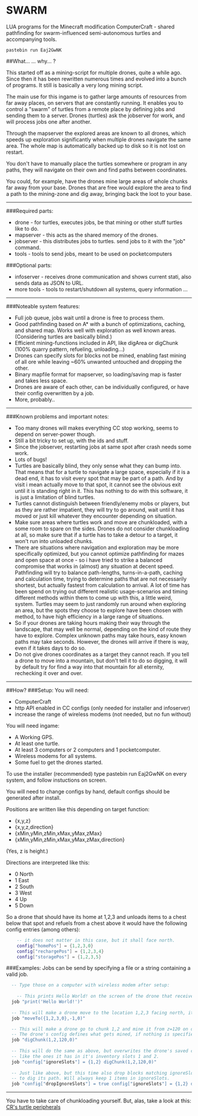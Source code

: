 SWARM
=====

LUA programs for the Minecraft modification ComputerCraft - shared pathfinding for swarm-influenced semi-autonomous turtles and accompanying tools.

    pastebin run Eaj2GwNK

##What... ... why... ?

This started off as a mining-script for multiple drones, quite a while ago. Since then it has
been rewritten numerous times and evolved into a bunch of programs. It still is basically a 
very long mining script.

The main use for this ingame is to gather large amounts of resources from far away places,
on servers that are constantly running. 
It enables you to control a "swarm" of turtles from a remote place by defining jobs and 
sending them to a server. Drones (turtles) ask the jobserver for work, and will process
jobs one after another. 

Through the mapserver the explored areas are known to all drones, which speeds up exploration
significantly when multiple drones navigate the same area.
The whole map is automatically backed up to disk so it is not lost on restart. 

You don't have to manually place the turtles somewhere or program in any paths, they will 
navigate on their own and find paths between coordinates. 

You could, for example, have the drones mine large areas of whole chunks far away from your base. 
Drones that are free would explore the area to find a path to the mining-zone and dig away, 
bringing back the loot to your base. 


---

###Required parts:
<ul>
<li>drone - for turtles, executes jobs, be that mining or other stuff turtles like to do.</li>
<li>mapserver - this acts as the shared memory of the drones.</li>
<li>jobserver - this distributes jobs to turtles. send jobs to it with the "job" command.</li>
<li>tools - tools to send jobs, meant to be used on pocketcomputers</li>
</ul>

###Optional parts:
<ul>
<li>infoserver - receives drone communication and shows current stati, also sends data as JSON to URL.</li>
<li>more tools - tools to restart/shutdown all systems, query information ...</li>
</ul>

---

###Noteable system features:
<ul >
<li>Full job queue, jobs wait until a drone is free to process them.</li>
<li>Good pathfinding based on A* with a bunch of optimizations, caching, and shared map. Works well with exploration as well known areas. (Considering turtles are basically blind.)</li>
<li>Efficient mining-functions included in API, like digArea or digChunk (100% quarry pattern, refueling, unloading...)</li>
<li>Drones can specify slots for blocks not be mined, enabling fast mining of all ore while leaving ~60% unwanted untouched and dropping the other.</li>
<li>Binary mapfile format for mapserver, so loading/saving map is faster and takes less space.</li>
<li>Drones are aware of each other, can be individually configured, or have their config overwritten by a job.</li>
<li>More, probably..</li>
</ul>

---

###Known problems and important notes:
<ul>
<li>Too many drones will makes everything CC stop working, seems to depend on server-power though.</li>
<li>Still a bit tricky to set up, with the ids and stuff.</li>
<li>Since the jobserver, restarting jobs at same spot after crash needs some work.</li>
<li>Lots of bugs!</li>
<li>Turtles are basically blind, they only sense what they can bump into. That means that for a turtle to navigate a large space, especially if it is a dead end, it has to visit every spot that may be part of a path. And by visit i mean actually move to that spot, it cannot see the obvious exit until it is standing right in it. This has nothing to do with this software, it is just a limitation of blind turtles.</li>
<li>Turtles cannot distinguish between friendly/enemy mobs or players, but as they are rather impatient, they will try to go around, wait until it has moved or just kill whatever they encounter depending on situation.</li>
<li>Make sure areas where turtles work and move are chunkloaded, with a some room to spare on the sides. Drones do not consider chunkloading at all, so make sure that if a turtle has to take a detour to a target, it won't run into unloaded chunks.</li>
<li>There are situations where navigation and exploration may be more specifically optimized, but you cannot optimize pathfinding for mazes and open space at once - so i have tried to strike a balanced compromise that works in (almost) any situation at decent speed. Pathfinding will try to balance path-lengths, turns-in-a-path, caching and calculation time, trying to determine paths that are not necessarily shortest, but actually fastest from calculation to arrival. A lot of time has been spend on trying out different realistic usage-scenarios and timing different methods within them to come up with this, a little weird, system. Turtles may seem to just randomly run around when exploring an area, but the spots they choose to explore have been chosen with method, to have high efficiency in a large range of situations.</li>
<li>So if your drones are taking hours making their way through the landscape, that may well be normal, depending on the kind of route they have to explore. Complex unknown paths may take hours, easy known paths may take seconds. However, the drones will arrive if there is way, even if it takes days to do so.</li>
<li>Do not give drones coordinates as a target they cannot reach. If you tell a drone to move into a mountain, but don't tell it to do so digging, it will by default try for find a way into that mountain for all eternity, rechecking it over and over.</li>
</ul>

---

##How?
###Setup:
You will need:
<ul>
<li>ComputerCraft</li>
<li>http API enabled in CC configs (only needed for installer and infoserver)</li>
<li>increase the range of wireless modems (not needed, but no fun without)</li>
</ul>

You will need ingame:
<ul>
<li>A Working GPS.</li>
<li>At least one turtle.</li>
<li>At least 3 computers or 2 computers and 1 pocketcomputer.</li>
<li>Wireless modems for all systems.</li>
<li>Some fuel to get the drones started.</li>
</ul>

To use the installer (recommended) type
    pastebin run Eaj2GwNK
on every system, and follow instuctions on screen.

You will need to change configs by hand, default configs should be generated
after install.

Positions are written like this depending on target function:
<ul>
<li>{x,y,z}</li>
<li>{x,y,z,direction}</li>
<li>{xMin,yMin,zMin,xMax,yMax,zMax}</li>
<li>{xMin,yMin,zMin,xMax,yMax,zMax,direction}</li>
</ul>
(Yes, z is height.)

Directions are interpreted like this:
<ul>
<li>0 North</li>
<li>1 East</li>
<li>2 South</li>
<li>3 West</li>
<li>4 Up</li>
<li>5 Down</li>
</ul>

So a drone that should have its home at 1,2,3 and unloads items to a chest 
below that spot and refuels from a chest above it would have the following 
config entries (among others):
```lua
    -- it does not matter in this case, but it shall face north.
    config["homePos"] = {1,2,3,0}
    config["rechargePos"] = {1,2,3,4}
    config["storagePos"] = {1,2,3,5}
```

###Examples:
Jobs can be send by specifying a file or a string containing a valid job.<br/>
```lua
  -- Type those on a computer with wireless modem after setup:
  
    -- This prints Hello World! on the screen of the drone that receives the job.
  job "print('Hello World!')"
  
  -- This will make a drone move to the location 1,2,3 facing north, it will keep trying indefinitely.
  job "moveTo({1,2,3,0},-1,0)"

  -- This will make a drone go to chunk 1,2 and mine it from z=120 on downwards.
  -- The drone's config defines what gets mined, if nothing is specified, everything is mined.
  job "digChunk(1,2,120,0)"
  
  -- This will do the same as above, but overwrites the drone's saved config to have it not mine blocks
  -- like the ones it has in it's inventory slots 1 and 2.
  job "config["ignoreSlots"] = {1,2} digChunk(1,2,120,0)"
  
  -- Just like above, but this time also drop blocks matching ignoreSlots that drone had to mine in order
  -- to dig its path. Will always keep 1 items in ignoreSlots.
  job "config["dropIgnoreSlots"] = true config["ignoreSlots"] = {1,2} digChunk(1,2,120,0)"
```

---

You have to take care of chunkloading yourself. But, alas, take a look at this: <a href="http://www.computercraft.info/forums2/index.php?/topic/18156-mc-16-cc-158-163-turtle-chunkloaders-mining-chunkloaders-crmod/">CR's turtle peripherals</a>

